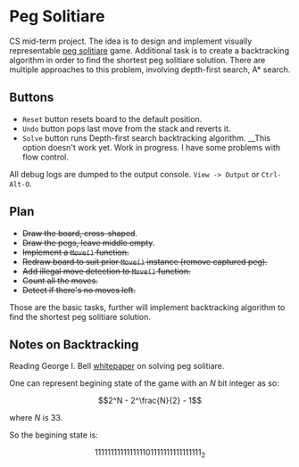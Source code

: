 # Peg Solitiare

CS mid-term project. The idea is to design and implement visually representable [peg solitiare](https://en.wikipedia.org/wiki/Peg_solitaire) game.
Additional task is to create a backtracking algorithm in order to find the shortest peg solitiare solution.
There are multiple approaches to this problem, involving depth-first search, A* search.

## Buttons
* `Reset` button resets board to the default position.
* `Undo` button pops last move from the stack and reverts it.
* `Solve` button runs Depth-first search backtracking algorithm. __This option doesn't work yet. Work in progress. I have some problems with flow control.

All debug logs are dumped to the output console. `View -> Output` or `Ctrl-Alt-O`.

## Plan

* ~~Draw the board, cross-shaped~~.
* ~~Draw the pegs, leave middle empty~~.
* ~~Implement a `Move()` function.~~
* ~~Redraw board to suit prior `Move()` instance (remove captured peg).~~
* ~~Add illegal move detection to `Move()` function.~~
* ~~Count all the moves.~~
* ~~Detect if there's no moves left.~~

Those are the basic tasks, further will implement backtracking algorithm to find the shortest peg solitiare solution.


## Notes on Backtracking
Reading George I. Bell [whitepaper](https://arxiv.org/abs/0903.3696) on solving peg solitiare.

One can represent begining state of the game with an $N$ bit integer as so:
```math
2^N - 2^\frac{N}{2} - 1
```
where $N$ is $33$.

So the begining state is:
```math
111111111111111101111111111111111_2
```


